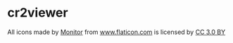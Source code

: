 # cr2viewer

<div>All icons made by <a href="https://www.flaticon.com/authors/gregor-cresnar" title="Monitor">Monitor</a> from <a href="https://www.flaticon.com/"     title="Flaticon">www.flaticon.com</a> is licensed by <a href="http://creativecommons.org/licenses/by/3.0/"     title="Creative Commons BY 3.0" target="_blank">CC 3.0 BY</a></div>
